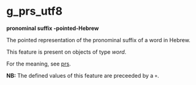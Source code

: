 # g_prs_utf8

**pronominal suffix -pointed-Hebrew**


The pointed representation of the pronominal suffix of a word in Hebrew.

This feature is present on objects of type *word*.

For the meaning, see [prs](prs).

**NB:**
The defined values of this feature are preceeded by a `+`.



